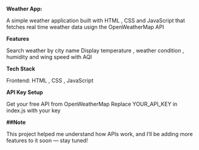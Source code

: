 **Weather App:**

A simple weather application built with HTML , CSS and JavaScript that fetches real time weather data usign the OpenWeatherMap API

**Features**

Search weather by city name
Display temperature , weather condition , humidity and wing speed with AQI

**Tech Stack**

Frontend: HTML , CSS , JavaScript

**API Key Setup**

Get your free API from OpenWeatherMap
Replace YOUR_API_KEY in  index.js with your key


**##Note**

This project helped me understand how APIs work, and I’ll be adding more features to it soon — stay tuned!
